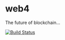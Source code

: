 # web4

The future of blockchain...

[![Build Status](https://travis-ci.com/iov-one/web4.svg?token=evC2AgcwxuvHjXeBP3jq&branch=master)](https://travis-ci.com/iov-one/web4)
